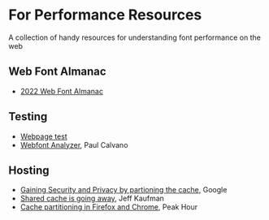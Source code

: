 # For Performance Resources
A collection of handy resources for understanding font performance on the web

## Web Font Almanac
- [2022 Web Font Almanac](https://almanac.httparchive.org/en/2022/fonts#hosting)

## Testing
- [Webpage test](https://www.webpagetest.org/)
- [Webfont Analyzer](https://tools.paulcalvano.com/wpt-font-analysis/), Paul Calvano

## Hosting

- [Gaining Security and Privacy by partioning the cache](https://developer.chrome.com/blog/http-cache-partitioning), Google
- [Shared cache is going away](https://www.jefftk.com/p/shared-cache-is-going-away), Jeff Kaufman
- [Cache partitioning in Firefox and Chrome](https://www.peakhour.io/blog/cache-partitioning-firefox-chrome/), Peak Hour
